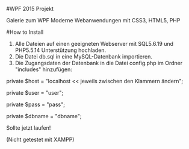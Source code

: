 #WPF 2015 Projekt 

Galerie zum WPF Moderne Webanwendungen mit CSS3, HTML5, PHP

#How to Install

1. Alle Dateien auf einen geeigneten Webserver mit SQL5.6.19 und PHP5.5.14 Unterstützung hochladen.
2. Die Datei db.sql in eine MySQL-Datenbank importieren. 
3. Die Zugangsdaten der Datenbank in die Datei config.php im Ordner "includes" hinzufügen:

private	$host = "localhost << jeweils zwischen den Klammern ändern";

private $user = "user";

private $pass = "pass";

private $dbname = "dbname";

Sollte jetzt laufen!

(Nicht getestet mit XAMPP)
